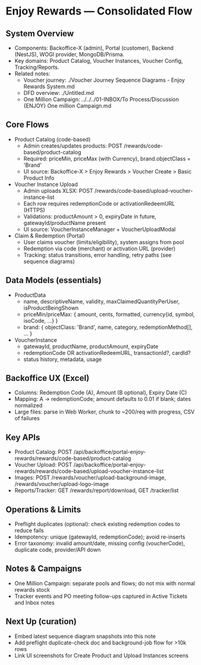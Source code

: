 # Enjoy Rewards — Consolidated Flow

## System Overview
- Components: Backoffice-X (admin), Portal (customer), Backend (NestJS), WOGI provider, MongoDB/Prisma.
- Key domains: Product Catalog, Voucher Instances, Voucher Config, Tracking/Reports.
- Related notes: 
  - Voucher journey: ./Voucher Journey Sequence Diagrams - Enjoy Rewards System.md
  - DFD overview: ./Untitled.md
  - One Million Campaign: ../../../01-INBOX/To Process/Discussion {ENJOY} One million Campaign.md

## Core Flows
- Product Catalog (code-based)
  - Admin creates/updates products: POST /rewards/code-based/product-catalog
  - Required: priceMin, priceMax (with Currency), brand.objectClass = 'Brand'
  - UI source: Backoffice-X > Enjoy Rewards > Voucher Create > Basic Product Info
- Voucher Instance Upload
  - Admin uploads XLSX: POST /rewards/code-based/upload-voucher-instance-list
  - Each row requires redemptionCode or activationRedeemURL (HTTPS)
  - Validations: productAmount > 0, expiryDate in future, gatewayId/productName present
  - UI source: VoucherInstanceManager + VoucherUploadModal
- Claim & Redemption (Portal)
  - User claims voucher (limits/eligibility), system assigns from pool
  - Redemption via code (merchant) or activation URL (provider)
  - Tracking: status transitions, error handling, retry paths (see sequence diagrams)

## Data Models (essentials)
- ProductData
  - name, descriptiveName, validity, maxClaimedQuantityPerUser, isProductBeingShown
  - priceMin/priceMax: { amount, cents, formatted, currency{id, symbol, isoCode, ...} }
  - brand: { objectClass: 'Brand', name, category, redemptionMethod[], ... }
- VoucherInstance
  - gatewayId, productName, productAmount, expiryDate
  - redemptionCode OR activationRedeemURL, transactionId?, cardId?
  - status history, metadata, usage

## Backoffice UX (Excel)
- Columns: Redemption Code (A), Amount (B optional), Expiry Date (C)
- Mapping: A → redemptionCode; amount defaults to 0.01 if blank; dates normalized
- Large files: parse in Web Worker, chunk to ~200/req with progress, CSV of failures

## Key APIs
- Product Catalog: POST /api/backoffice/portal-enjoy-rewards/rewards/code-based/product-catalog
- Voucher Upload: POST /api/backoffice/portal-enjoy-rewards/rewards/code-based/upload-voucher-instance-list
- Images: POST /rewards/voucher/upload-background-image, /rewards/voucher/upload-logo-image
- Reports/Tracker: GET /rewards/report/download, GET /tracker/list

## Operations & Limits
- Preflight duplicates (optional): check existing redemption codes to reduce fails
- Idempotency: unique (gatewayId, redemptionCode); avoid re-inserts
- Error taxonomy: invalid amount/date, missing config (voucherCode), duplicate code, provider/API down

## Notes & Campaigns
- One Million Campaign: separate pools and flows; do not mix with normal rewards stock
- Tracker events and PO meeting follow-ups captured in Active Tickets and Inbox notes

## Next Up (curation)
- Embed latest sequence diagram snapshots into this note
- Add preflight duplicate-check doc and background-job flow for >10k rows
- Link UI screenshots for Create Product and Upload Instances screens
